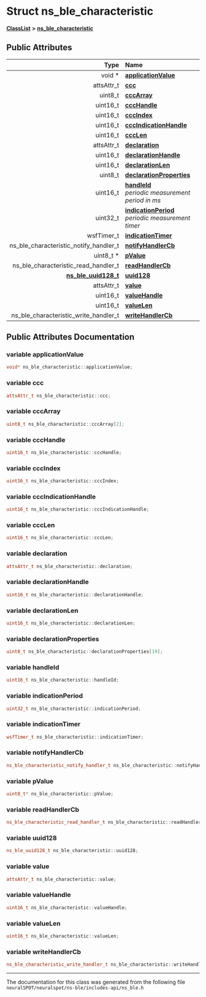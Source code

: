 

# Struct ns\_ble\_characteristic



[**ClassList**](annotated.md) **>** [**ns\_ble\_characteristic**](structns__ble__characteristic.md)


























## Public Attributes

| Type | Name |
| ---: | :--- |
|  void \* | [**applicationValue**](#variable-applicationvalue)  <br> |
|  attsAttr\_t | [**ccc**](#variable-ccc)  <br> |
|  uint8\_t | [**cccArray**](#variable-cccarray)  <br> |
|  uint16\_t | [**cccHandle**](#variable-ccchandle)  <br> |
|  uint16\_t | [**cccIndex**](#variable-cccindex)  <br> |
|  uint16\_t | [**cccIndicationHandle**](#variable-cccindicationhandle)  <br> |
|  uint16\_t | [**cccLen**](#variable-ccclen)  <br> |
|  attsAttr\_t | [**declaration**](#variable-declaration)  <br> |
|  uint16\_t | [**declarationHandle**](#variable-declarationhandle)  <br> |
|  uint16\_t | [**declarationLen**](#variable-declarationlen)  <br> |
|  uint8\_t | [**declarationProperties**](#variable-declarationproperties)  <br> |
|  uint16\_t | [**handleId**](#variable-handleid)  <br>_periodic measurement period in ms_  |
|  uint32\_t | [**indicationPeriod**](#variable-indicationperiod)  <br>_periodic measurement timer_  |
|  wsfTimer\_t | [**indicationTimer**](#variable-indicationtimer)  <br> |
|  ns\_ble\_characteristic\_notify\_handler\_t | [**notifyHandlerCb**](#variable-notifyhandlercb)  <br> |
|  uint8\_t \* | [**pValue**](#variable-pvalue)  <br> |
|  ns\_ble\_characteristic\_read\_handler\_t | [**readHandlerCb**](#variable-readhandlercb)  <br> |
|  [**ns\_ble\_uuid128\_t**](structns__ble__uuid128__t.md) | [**uuid128**](#variable-uuid128)  <br> |
|  attsAttr\_t | [**value**](#variable-value)  <br> |
|  uint16\_t | [**valueHandle**](#variable-valuehandle)  <br> |
|  uint16\_t | [**valueLen**](#variable-valuelen)  <br> |
|  ns\_ble\_characteristic\_write\_handler\_t | [**writeHandlerCb**](#variable-writehandlercb)  <br> |












































## Public Attributes Documentation




### variable applicationValue 

```C++
void* ns_ble_characteristic::applicationValue;
```






### variable ccc 

```C++
attsAttr_t ns_ble_characteristic::ccc;
```






### variable cccArray 

```C++
uint8_t ns_ble_characteristic::cccArray[2];
```






### variable cccHandle 

```C++
uint16_t ns_ble_characteristic::cccHandle;
```






### variable cccIndex 

```C++
uint16_t ns_ble_characteristic::cccIndex;
```






### variable cccIndicationHandle 

```C++
uint16_t ns_ble_characteristic::cccIndicationHandle;
```






### variable cccLen 

```C++
uint16_t ns_ble_characteristic::cccLen;
```






### variable declaration 

```C++
attsAttr_t ns_ble_characteristic::declaration;
```






### variable declarationHandle 

```C++
uint16_t ns_ble_characteristic::declarationHandle;
```






### variable declarationLen 

```C++
uint16_t ns_ble_characteristic::declarationLen;
```






### variable declarationProperties 

```C++
uint8_t ns_ble_characteristic::declarationProperties[19];
```






### variable handleId 

```C++
uint16_t ns_ble_characteristic::handleId;
```






### variable indicationPeriod 

```C++
uint32_t ns_ble_characteristic::indicationPeriod;
```






### variable indicationTimer 

```C++
wsfTimer_t ns_ble_characteristic::indicationTimer;
```






### variable notifyHandlerCb 

```C++
ns_ble_characteristic_notify_handler_t ns_ble_characteristic::notifyHandlerCb;
```






### variable pValue 

```C++
uint8_t* ns_ble_characteristic::pValue;
```






### variable readHandlerCb 

```C++
ns_ble_characteristic_read_handler_t ns_ble_characteristic::readHandlerCb;
```






### variable uuid128 

```C++
ns_ble_uuid128_t ns_ble_characteristic::uuid128;
```






### variable value 

```C++
attsAttr_t ns_ble_characteristic::value;
```






### variable valueHandle 

```C++
uint16_t ns_ble_characteristic::valueHandle;
```






### variable valueLen 

```C++
uint16_t ns_ble_characteristic::valueLen;
```






### variable writeHandlerCb 

```C++
ns_ble_characteristic_write_handler_t ns_ble_characteristic::writeHandlerCb;
```




------------------------------
The documentation for this class was generated from the following file `neuralSPOT/neuralspot/ns-ble/includes-api/ns_ble.h`

